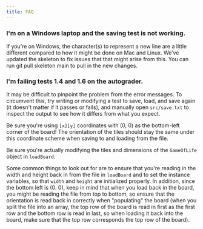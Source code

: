 ```yaml
---
title: FAQ
---
```


### I'm on a Windows laptop and the saving test is not working. 

If you’re on Windows, the character(s) to represent a new line are a little different compared 
to how it might be done on Mac and Linux. We’ve updated the skeleton to fix issues that that might 
arise from this. You can run git pull skeleton main to pull in the new changes.

### I'm failing tests 1.4 and 1.6 on the autograder. 

It may be difficult to pinpoint the problem from the error messages. To circumvent this, try writing or modifying a test to save, load, and save again (it doesn't matter if it passes or fails), and manually open `src/save.txt` to inspect the output to see how it differs from what you expect.

Be sure you're using `[x][y]` coordinates with (0, 0) as the bottom-left corner of the board! The orientation of the tiles should stay the same under this coordinate scheme when saving to and loading from the file.

Be sure you're actually modifying the tiles and dimensions of the `GameOfLife` object in `loadBoard`.

Some common things to look out for are to ensure that you're reading in the width and height back in from the 
file in `loadBoard` and to set the instance variables, so that `width` and `height` are initialized properly.
In addition, since the bottom left is (0. 0), keep in mind that when you load back in the board, 
you might be reading the file from top to bottom, so ensure that the orientation is read back in correctly 
when "populating" the board (when you split the file into an array, the top row of the board is read 
in first as the first row and the bottom row is read in last, so when loading it back into the board, 
make sure that the top row corresponds the top row of the board).
